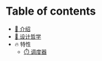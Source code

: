 # Table of contents

* [📜 介绍](README.md)
* [🏦 设计哲学](design-philosophy.md)
* 🔥 特性
  * [⏱️ 调度器](features/scheduler.md)

